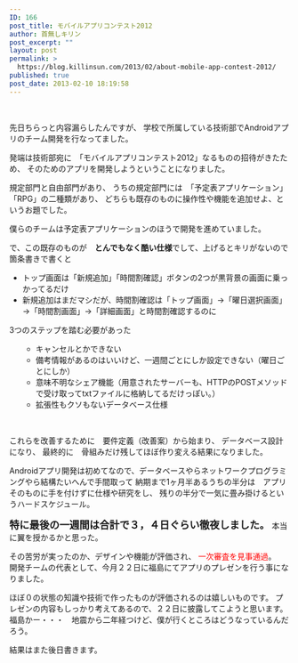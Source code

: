 ```yaml
---
ID: 166
post_title: モバイルアプリコンテスト2012
author: 首無しキリン
post_excerpt: ""
layout: post
permalink: >
  https://blog.killinsun.com/2013/02/about-mobile-app-contest-2012/
published: true
post_date: 2013-02-10 18:19:58
---
```

&nbsp;
<div class="section">

先日ちらっと内容漏らしたんですが、
学校で所属している技術部でAndroidアプリのチーム開発を行なってました。

発端は技術部宛に　「モバイルアプリコンテスト2012」なるものの招待がきたため、
そのためのアプリを開発しようということになりました。

規定部門と自由部門があり、
うちの規定部門には　「予定表アプリケーション」「RPG」の二種類があり、
どちらも既存のものに操作性や機能を追加せよ、というお題でした。

僕らのチームは予定表アプリケーションのほうで開発を進めていました。


で、この既存のものが　<span class="deco" style="font-weight: bold;">とんでもなく酷い仕様</span>でして、上げるとキリがないので
箇条書きで書くと
<ul>
 	<li>トップ画面は「新規追加」「時間割確認」ボタンの2つが黒背景の画面に乗っかってるだけ</li>
 	<li>新規追加はまだマシだが、時間割確認は「トップ画面」→「曜日選択画面」→「時間割画面」→「詳細画面」と時間割確認するのに</li>
</ul>
3つのステップを踏む必要があった
<ul>
 	<li style="list-style-type: none">
<ul>
 	<li>キャンセルとかできない</li>
 	<li>備考情報があるのはいいけど、一週間ごとにしか設定できない（曜日ごとにしか）</li>
 	<li>意味不明なシェア機能（用意されたサーバーも、HTTPのPOSTメソッドで受け取ってtxtファイルに格納してるだけっぽい。）</li>
 	<li>拡張性もクソもないデータベース仕様</li>
</ul>
</li>
</ul>
&nbsp;

これらを改善するために　要件定義（改善案）から始まり、
データベース設計になり、
最終的に　骨組みだけ残してほぼ作り変える結果になりました。

Androidアプリ開発は初めてなので、データベースやらネットワークプログラミングやら結構たいへんで手間取って
納期まで1ヶ月半あるうちの半分は　アプリそのものに手を付けずに仕様や研究をし、
残りの半分で一気に畳み掛けるというハードスケジュール。

<span class="deco" style="font-size: large; font-weight: bold;">特に最後の一週間は合計で３，４日ぐらい徹夜しました。</span>
本当に翼を授かるかと思った。

その苦労が実ったのか、デザインや機能が評価され、
<span class="deco" style="color: #ff0000;">一次審査を見事通過</span>。　　開発チームの代表として、今月２２日に福島にてアプリのプレゼンを行う事になりました。

ほぼ０の状態の知識や技術で作ったものが評価されるのは嬉しいものです。
プレゼンの内容もしっかり考えてあるので、２２日に披露してこようと思います。
福島かー・・・　地震から二年経つけど、僕が行くところはどうなっているんだろう。

結果はまた後日書きます。

</div>